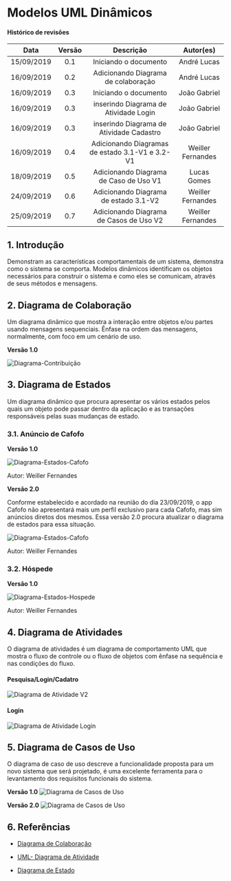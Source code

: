 # Modelos UML Dinâmicos

#### Histórico de revisões
|    Data    | Versão |       Descrição       |    Autor(es)     |
| :--------: | :----: | :-------------------: | :--------------: |
| 15/09/2019 |  0.1   | Iniciando o documento | André Lucas |
| 16/09/2019 |  0.2   | Adicionando Diagrama de colaboração | André Lucas |
| 16/09/2019 |  0.3   | Iniciando o documento | João Gabriel |
| 16/09/2019 |  0.3   | inserindo Diagrama de Atividade Login | João Gabriel |
| 16/09/2019 |  0.3   | inserindo Diagrama de Atividade Cadastro | João Gabriel |
| 16/09/2019 |  0.4   | Adicionando Diagramas de estado 3.1-V1 e 3.2-V1 | Weiller Fernandes |
| 18/09/2019 |  0.5   | Adicionando Diagrama de Caso de Uso V1 | Lucas Gomes |
| 24/09/2019 | 0.6    | Adicionando Diagrama de estado 3.1-V2 | Weiller Fernandes |
| 25/09/2019 | 0.7    | Adicionando Diagrama de Casos de Uso V2 | Weiller Fernandes |

## 1. Introdução

Demonstram as características comportamentais de um sistema, demonstra como o sistema se comporta. Modelos dinâmicos identificam os objetos necessários para construir o sistema e como eles se comunicam, através de seus métodos e mensagens.

## 2. Diagrama de Colaboração

Um diagrama dinâmico que mostra a interação entre objetos e/ou partes usando mensagens sequenciais. Ênfase na ordem das mensagens, normalmente, com foco em um cenário de uso.

**Versão 1.0**

![Diagrama-Contribuição](img/diagrama_colaboracao.png)

## 3. Diagrama de Estados

Um diagrama dinâmico que procura apresentar os vários estados pelos quais um objeto pode passar dentro da aplicação e as transações responsáveis pelas suas mudanças de estado.

### 3.1. Anúncio de Cafofo

**Versão 1.0**

![Diagrama-Estados-Cafofo](img/diagrama_estados_cafofo_V1.png)

Autor: Weiller Fernandes

**Versão 2.0**

Conforme estabelecido e acordado na reunião do dia 23/09/2019, o app Cafofo não apresentará mais um perfil exclusivo para cada Cafofo, mas sim anúncios diretos dos mesmos. Essa versão 2.0 procura atualizar o diagrama de estados para essa situação.

![Diagrama-Estados-Cafofo](img/diagrama_estados_cafofo_V2.png)

Autor: Weiller Fernandes

### 3.2. Hóspede

**Versão 1.0**

![Diagrama-Estados-Hospede](img/diagrama_estados_hospede_V1.png)

Autor: Weiller Fernandes

## 4. Diagrama de Atividades
O diagrama de atividades é um diagrama de comportamento UML que mostra o fluxo de controle ou o fluxo de objetos com ênfase na sequência e nas condições do fluxo.

#### Pesquisa/Login/Cadatro

![Diagrama de Atividade V2](img/Diagrama_Atividade_V2.png)

#### Login
![Diagrama de Atividade Login](img/diagrama_atividade_loggin.png)

## 5. Diagrama de Casos de Uso
O diagrama de caso de uso descreve a funcionalidade proposta para um novo sistema que será projetado, é uma excelente ferramenta para o levantamento dos requisitos funcionais do sistema.

**Versão 1.0**
![Diagrama de Casos de Uso](img/diagrama_caso_de_uso.jpg)

**Versão 2.0**
![Diagrama de Casos de Uso](img/diagrama_casos_de_uso_v2.jpg)

## 6. Referências

- [Diagrama de Colaboração](https://www.uml-diagrams.org/communication-diagrams.html)


- [UML- Diagrama de Atividade](https://www.uml-diagrams.org/activity-diagrams.html)

- [Diagrama de Estado](http://www.dsc.ufcg.edu.br/~jacques/cursos/map/html/uml/diagramas/estado/diag_estados.htm)
